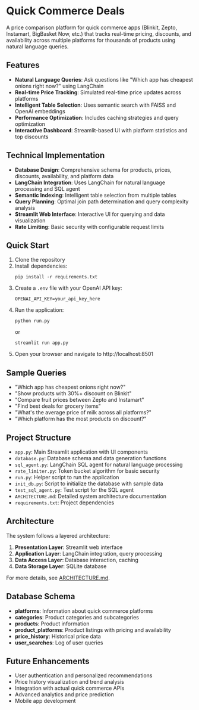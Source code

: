 # Quick Commerce Deals

A price comparison platform for quick commerce apps (Blinkit, Zepto, Instamart, BigBasket Now, etc.) that tracks real-time pricing, discounts, and availability across multiple platforms for thousands of products using natural language queries.

## Features

- **Natural Language Queries**: Ask questions like "Which app has cheapest onions right now?" using LangChain
- **Real-time Price Tracking**: Simulated real-time price updates across platforms
- **Intelligent Table Selection**: Uses semantic search with FAISS and OpenAI embeddings
- **Performance Optimization**: Includes caching strategies and query optimization
- **Interactive Dashboard**: Streamlit-based UI with platform statistics and top discounts

## Technical Implementation

- **Database Design**: Comprehensive schema for products, prices, discounts, availability, and platform data
- **LangChain Integration**: Uses LangChain for natural language processing and SQL agent
- **Semantic Indexing**: Intelligent table selection from multiple tables
- **Query Planning**: Optimal join path determination and query complexity analysis
- **Streamlit Web Interface**: Interactive UI for querying and data visualization
- **Rate Limiting**: Basic security with configurable request limits

## Quick Start

1. Clone the repository
2. Install dependencies:
   ```
   pip install -r requirements.txt
   ```
3. Create a `.env` file with your OpenAI API key:
   ```
   OPENAI_API_KEY=your_api_key_here
   ```
4. Run the application:
   ```
   python run.py
   ```
   or
   ```
   streamlit run app.py
   ```
5. Open your browser and navigate to http://localhost:8501

## Sample Queries

- "Which app has cheapest onions right now?"
- "Show products with 30%+ discount on Blinkit"
- "Compare fruit prices between Zepto and Instamart"
- "Find best deals for grocery items"
- "What's the average price of milk across all platforms?"
- "Which platform has the most products on discount?"

## Project Structure

- `app.py`: Main Streamlit application with UI components
- `database.py`: Database schema and data generation functions
- `sql_agent.py`: LangChain SQL agent for natural language processing
- `rate_limiter.py`: Token bucket algorithm for basic security
- `run.py`: Helper script to run the application
- `init_db.py`: Script to initialize the database with sample data
- `test_sql_agent.py`: Test script for the SQL agent
- `ARCHITECTURE.md`: Detailed system architecture documentation
- `requirements.txt`: Project dependencies

## Architecture

The system follows a layered architecture:

1. **Presentation Layer**: Streamlit web interface
2. **Application Layer**: LangChain integration, query processing
3. **Data Access Layer**: Database interaction, caching
4. **Data Storage Layer**: SQLite database

For more details, see [ARCHITECTURE.md](ARCHITECTURE.md).

## Database Schema

- **platforms**: Information about quick commerce platforms
- **categories**: Product categories and subcategories
- **products**: Product information
- **product_platforms**: Product listings with pricing and availability
- **price_history**: Historical price data
- **user_searches**: Log of user queries

## Future Enhancements

- User authentication and personalized recommendations
- Price history visualization and trend analysis
- Integration with actual quick commerce APIs
- Advanced analytics and price prediction
- Mobile app development 